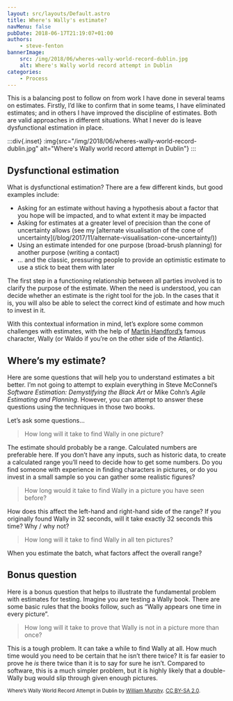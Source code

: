 ```yaml
---
layout: src/layouts/Default.astro
title: Where's Wally's estimate?
navMenu: false
pubDate: 2018-06-17T21:19:07+01:00
authors:
    - steve-fenton
bannerImage:
    src: /img/2018/06/wheres-wally-world-record-dublin.jpg
    alt: Where's Wally world record attempt in Dublin
categories:
    - Process
---
```


This is a balancing post to follow on from work I have done in several teams on estimates. Firstly, I’d like to confirm that in some teams, I have eliminated estimates; and in others I have improved the discipline of estimates. Both are valid approaches in different situations. What I never do is leave dysfunctional estimation in place.

:::div{.inset}
:img{src="/img/2018/06/wheres-wally-world-record-dublin.jpg" alt="Where's Wally world record attempt in Dublin"}
:::

## Dysfunctional estimation

What is dysfunctional estimation? There are a few different kinds, but good examples include:

- Asking for an estimate without having a hypothesis about a factor that you hope will be impacted, and to what extent it may be impacted
- Asking for estimates at a greater level of precision than the cone of uncertainty allows (see my [alternate visualisation of the cone of uncertainty]\(/blog/2017/11/alternate-visualisation-cone-uncertainty/))
- Using an estimate intended for one purpose (broad-brush planning) for another purpose (writing a contact)
- … and the classic, pressuring people to provide an optimistic estimate to use a stick to beat them with later

The first step in a functioning relationship between all parties involved is to clarify the purpose of the estimate. When the need is understood, you can decide whether an estimate is the right tool for the job. In the cases that it is, you will also be able to select the correct kind of estimate and how much to invest in it.

With this contextual information in mind, let’s explore some common challenges with estimates, with the help of [Martin Handford’s](http://www.walker.co.uk/contributors/Martin-Handford-1497.aspx) famous character, Wally (or Waldo if you’re on the other side of the Atlantic).

## Where’s my estimate?

Here are some questions that will help you to understand estimates a bit better. I’m not going to attempt to explain everything in Steve McConnel’s *Software Estimation: Demystifying the Black Art* or Mike Cohn’s *Agile Estimating and Planning*. However, you can attempt to answer these questions using the techniques in those two books.

Let’s ask some questions…

> How long will it take to find Wally in one picture?

The estimate should probably be a range. Calculated numbers are preferable here. If you don’t have any inputs, such as historic data, to create a calculated range you’ll need to decide how to get some numbers. Do you find someone with experience in finding characters in pictures, or do you invest in a small sample so you can gather some realistic figures?

> How long would it take to find Wally in a picture you have seen before?

How does this affect the left-hand and right-hand side of the range? If you originally found Wally in 32 seconds, will it take exactly 32 seconds this time? Why / why not?

> How long will it take to find Wally in all ten pictures?

When you estimate the batch, what factors affect the overall range?

## Bonus question

Here is a bonus question that helps to illustrate the fundamental problem with estimates for testing. Imagine you are testing a Wally book. There are some basic rules that the books follow, such as “Wally appears one time in every picture”.

> How long will it take to prove that Wally is not in a picture more than once?

This is a tough problem. It can take a while to find Wally at all. How much time would you need to be certain that he isn’t there twice? It is far easier to prove he *is* there twice than it is to say for sure he isn’t. Compared to software, this is a much simpler problem, but it is highly likely that a double-Wally bug would slip through given enough pictures.

<small>Where’s Wally World Record Attempt in Dublin by [William Murphy](https://www.flickr.com/people/80824546@N00). [CC BY-SA 2.0](https://creativecommons.org/licenses/by-sa/2.0/deed.en).</small>